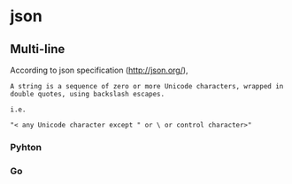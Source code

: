 # json

## Multi-line

According to json specification (http://json.org/), 
```
A string is a sequence of zero or more Unicode characters, wrapped in double quotes, using backslash escapes.

i.e.

"< any Unicode character except " or \ or control character>"
```

### Pyhton

### Go

